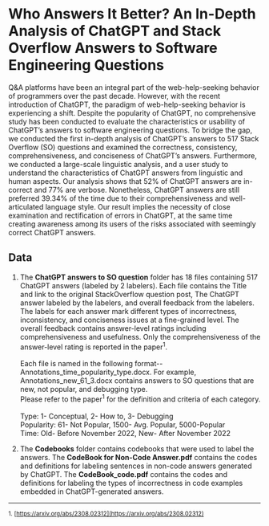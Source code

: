 # Who Answers It Better? An In-Depth Analysis of ChatGPT and Stack Overflow Answers to Software Engineering Questions


Q&A platforms have been an integral part of the web-help-seeking behavior of programmers over the past decade. However, with the recent introduction of ChatGPT, the paradigm of web-help-seeking behavior is experiencing a shift. Despite the popularity of ChatGPT, no comprehensive study has been conducted to evaluate the characteristics or usability of ChatGPT’s answers to software engineering questions. To bridge the gap, we conducted the first in-depth analysis of ChatGPT’s answers to 517 Stack Overflow (SO) questions and examined the correctness, consistency, comprehensiveness, and conciseness of ChatGPT’s answers. Furthermore, we conducted a large-scale linguistic analysis, and a user study to understand the characteristics of ChatGPT answers from linguistic and human aspects. Our analysis shows that 52% of ChatGPT answers are in- correct and 77% are verbose. Nonetheless, ChatGPT answers are still preferred 39.34% of the time due to their comprehensiveness and well-articulated language style. Our result implies the necessity of close examination and rectification of errors in ChatGPT, at the same time creating awareness among its users of the risks associated with seemingly correct ChatGPT answers.

## Data


1. The **ChatGPT answers to SO question** folder has 18 files containing 517 ChatGPT answers (labeled by 2 labelers). Each file contains the Title and link to the original StackOverflow question post, The ChatGPT answer labeled by the labelers, and overall feedback from the labelers. The labels for each answer mark different types of incorrectness, inconsistency, and conciseness issues at a fine-grained level. The overall feedback contains answer-level ratings including comprehensiveness and usefulness. Only the comprehensiveness of the answer-level rating is reported in the paper<sup>1</sup>. <br /> <br />
Each file is named in the following format--  Annotations_time_popularity_type.docx. For example, Annotations_new_61_3.docx contains answers to SO questions that are new, not popular, and debugging type. <br />
Please refer to the paper<sup>1</sup> for the definition and criteria of each category. <br /><br />
  Type: 1- Conceptual, 2- How to, 3- Debugging <br />
  Popularity: 61- Not Popular, 1500- Avg. Popular, 5000-Popular <br />
  Time: Old- Before November 2022, New- After November 2022 <br />

2. The **Codebooks** folder contains codebooks that were used to label the answers. The **CodeBook for Non-Code Answer.pdf** contains the codes and definitions for labeling sentences in non-code answers generated by ChatGPT. The **CodeBook_code.pdf** contains the codes and definitions for labeling the types of incorrectness in code examples embedded in ChatGPT-generated answers. 

---
<sub> 1. [https://arxiv.org/abs/2308.02312](https://arxiv.org/abs/2308.02312) 




